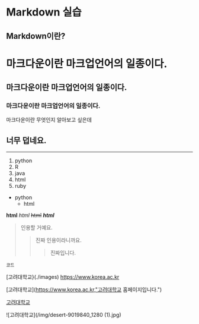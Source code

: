 **Markdown 실습**
====
Markdown이란?
----
# 마크다운이란 마크업언어의 일종이다.
## 마크다운이란 마크업언어의 일종이다.
### 마크다운이란 마크업언어의 일종이다.

마크다운이란 무엇인지 알아보고 싶은데

너무 덥네요.
---
***

1. python
2. R
3. java
5. html
4. ruby
* python
    * html

**html**
*html*
~~html~~
***html***

> 인용할 거예요.
> >진짜 인용이라니까요.
>>>진짜입니다.

`코드`

[고려대학교}(./images)
<https://www.korea.ac.kr>

[고려대학교](https://www.korea.ac.kr,"고려대학교 홈페이지입니다.")

[고려대학교](https://www.korea.ac.kr)

![고려대학교](/img/desert-9019840_1280 (1).jpg)
